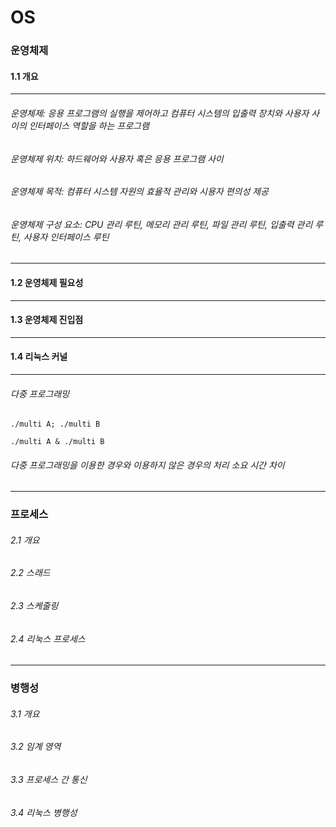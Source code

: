 # OS
### 운영체제
#### 1.1 개요
---
###### 운영체제: 응용 프로그램의 실행을 제어하고 컴퓨터 시스템의 입출력 장치와 사용자 사이의 인터페이스 역할을 하는 프로그램
###### 운영체제 위치: 하드웨어와 사용자 혹은 응용 프로그램 사이
###### 운영체제 목적: 컴퓨터 시스템 자원의 효율적 관리와 시용자 편의성 제공
###### 운영체제 구성 요소:  CPU 관리 루틴, 메모리 관리 루틴, 파일 관리 루틴, 입출력 관리 루틴, 사용자 인터페이스 루틴
--- 
#### 1.2 운영체제 필요성
--- 
#### 1.3 운영체제 진입점
---
#### 1.4 리눅스 커널
---
###### 다중 프로그래밍
~~~
./multi A; ./multi B
~~~
~~~
./multi A & ./multi B
~~~
###### 다중 프로그래밍을 이용한 경우와 이용하지 않은 경우의 처리 소요 시간 차이
---
### 프로세스 
###### 2.1 개요
###### 2.2 스래드
###### 2.3 스케줄링
###### 2.4 리눅스 프로세스
---
### 병행성
###### 3.1 개요
###### 3.2 임계 영역
###### 3.3 프로세스 간 통신
###### 3.4 리눅스 병행성

